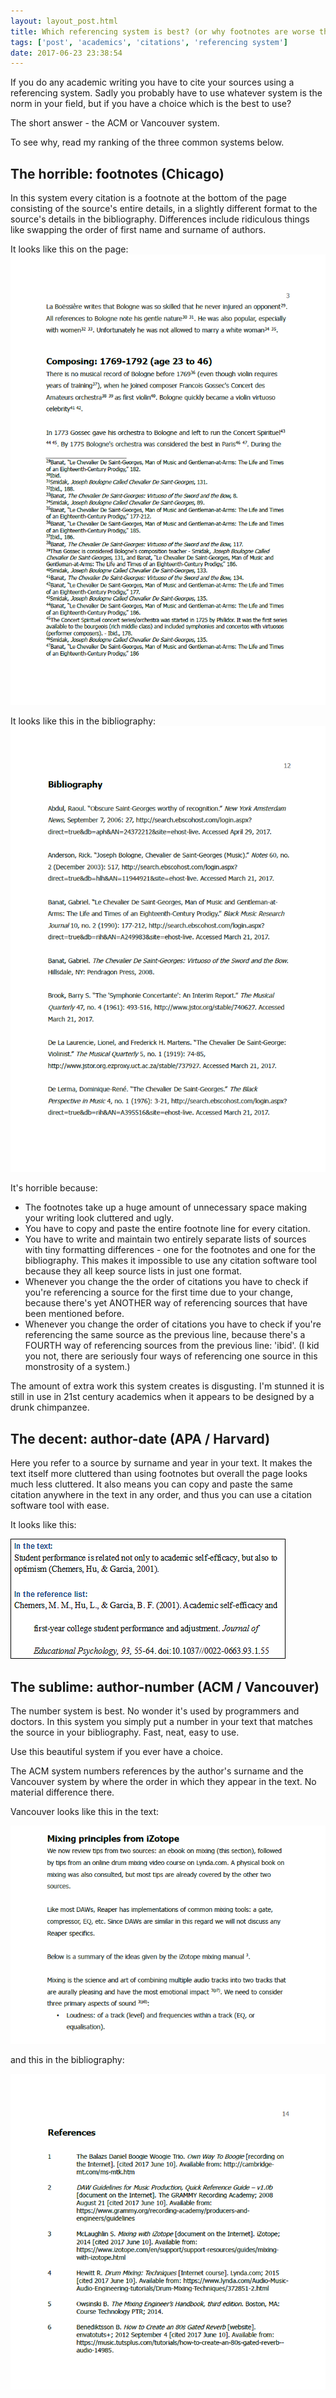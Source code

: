 ```yaml
---
layout: layout_post.html
title: Which referencing system is best? (or why footnotes are worse than numbers)
tags: ['post', 'academics', 'citations', 'referencing system']
date: 2017-06-23 23:38:54
---
```


If you do any academic writing you have to cite your sources using a referencing system. Sadly you probably have to use whatever system is the norm in your field, but if you have a choice which is the best to use?

The short answer - the ACM or Vancouver system.

To see why, read my ranking of the three common systems below.

## The horrible: footnotes (Chicago)

In this system every citation is a footnote at the bottom of the page consisting of the source's entire details, in a slightly different format to the source's details in the bibliography. Differences include ridiculous things like swapping the order of first name and surname of authors.

It looks like this on the page:
![Chicago footnotes](chicago_system.png)

It looks like this in the bibliography:
![Chigaco bibliography](chicago_system_bibliography.png)

It's horrible because:

*   The footnotes take up a huge amount of unnecessary space making your writing look cluttered and ugly.
*   You have to copy and paste the entire footnote line for every citation.
*   You have to write and maintain two entirely separate lists of sources with tiny formatting differences - one for the footnotes and one for the bibliography. This makes it impossible to use any citation software tool because they all keep source lists in just one format.
*   Whenever you change the the order of citations you have to check if you're referencing a source for the first time due to your change, because there's yet ANOTHER way of referencing sources that have been mentioned before.
*   Whenever you change the order of citations you have to check if you're referencing the same source as the previous line, because there's a FOURTH way of referencing sources from the previous line: 'ibid'. (I kid you not, there are seriously four ways of referencing one source in this monstrosity of a system.)

The amount of extra work this system creates is disgusting. I'm stunned it is still in use in 21st century academics when it appears to be designed by a drunk chimpanzee.


## The decent: author-date (APA / Harvard)

Here you refer to a source by surname and year in your text. It makes the text itself more cluttered than using footnotes but overall the page looks much less cluttered. It also means you can copy and paste the same citation anywhere in the text in any order, and thus you can use a citation software tool with ease.

It looks like this:

![APA style](apa_style.png)

## The sublime: author-number (ACM / Vancouver)

The number system is best. No wonder it's used by programmers and doctors. In this system you simply put a number in your text that matches the source in your bibliography. Fast, neat, easy to use.

Use this beautiful system if you ever have a choice.

The ACM system numbers references by the author's surname and the Vancouver system by where the order in which they appear in the text. No material difference there.

Vancouver looks like this in the text:

![Vancouver system text](vancouver_text.png)

and this in the bibliography:

![](vancouver_bibliography.png)
